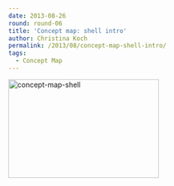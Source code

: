 ```yaml
---
date: 2013-08-26
round: round-06
title: 'Concept map: shell intro'
author: Christina Koch
permalink: /2013/08/concept-map-shell-intro/
tags:
  - Concept Map
---
```

[<img class="alignnone size-medium wp-image-4126" alt="concept-map-shell" src="http://teaching.software-carpentry.org/wp-content/uploads/2013/08/concept-map-shell-300x196.jpeg" width="300" height="196" />][1]

 [1]: http://teaching.software-carpentry.org/wp-content/uploads/2013/08/concept-map-shell.jpeg
